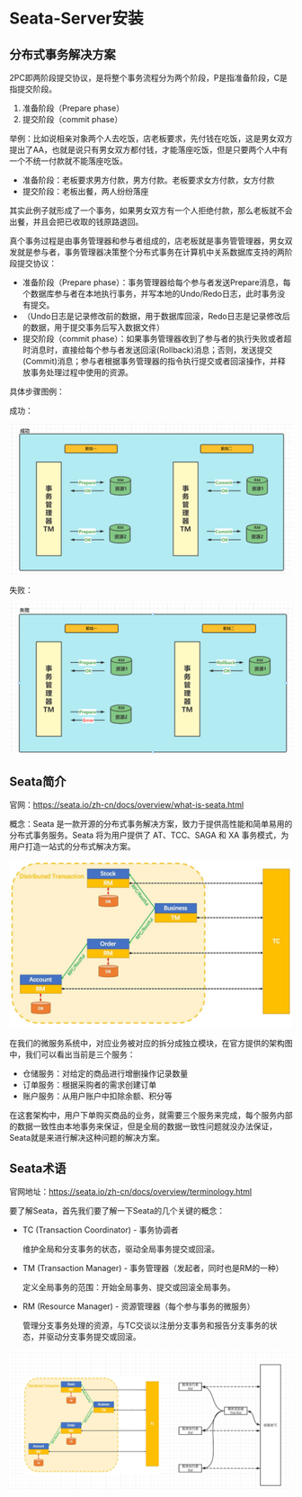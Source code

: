 # Seata-Server安装

## 分布式事务解决方案

2PC即两阶段提交协议，是将整个事务流程分为两个阶段，P是指准备阶段，C是指提交阶段。

1. 准备阶段（Prepare phase）
2. 提交阶段（commit phase）

举例：比如说相亲对象两个人去吃饭，店老板要求，先付钱在吃饭，这是男女双方提出了AA，也就是说只有男女双方都付钱，才能落座吃饭，但是只要两个人中有一个不统一付款就不能落座吃饭。

- 准备阶段：老板要求男方付款，男方付款。老板要求女方付款，女方付款
- 提交阶段：老板出餐，两人纷纷落座

其实此例子就形成了一个事务，如果男女双方有一个人拒绝付款，那么老板就不会出餐，并且会把已收取的钱原路退回。

真个事务过程是由事务管理器和参与者组成的，店老板就是事务管管理器，男女双发就是参与者，事务管理器决策整个分布式事务在计算机中关系数据库支持的两阶段提交协议：

- 准备阶段（Prepare phase）：事务管理器给每个参与者发送Prepare消息，每个数据库参与者在本地执行事务，并写本地的Undo/Redo日志，此时事务没有提交。
- （Undo日志是记录修改前的数据，用于数据库回滚，Redo日志是记录修改后的数据，用于提交事务后写入数据文件）
- 提交阶段（commit phase）：如果事务管理器收到了参与者的执行失败或者超时消息时，直接给每个参与者发送回滚(Rollback)消息；否则，发送提交(Commit)消息；参与者根据事务管理器的指令执行提交或者回滚操作，并释放事务处理过程中使用的资源。

具体步骤图例：

成功：

![image-20220113180953684](image-20220113180953684.png)

失败：

![image-20220113181028153](image-20220113181028153.png)

## Seata简介

官网：https://seata.io/zh-cn/docs/overview/what-is-seata.html

概念：Seata 是一款开源的分布式事务解决方案，致力于提供高性能和简单易用的分布式事务服务。Seata 将为用户提供了 AT、TCC、SAGA 和 XA 事务模式，为用户打造一站式的分布式解决方案。

![145942191-7a2d469f-94c8-4cd2-8c7e-46ad75683636](145942191-7a2d469f-94c8-4cd2-8c7e-46ad75683636.png)

在我们的微服务系统中，对应业务被对应的拆分成独立模块，在官方提供的架构图中，我们可以看出当前是三个服务：

- 仓储服务：对给定的商品进行增删操作记录数量
- 订单服务：根据采购者的需求创建订单
- 账户服务：从用户账户中扣除余额、积分等

在这套架构中，用户下单购买商品的业务，就需要三个服务来完成，每个服务内部的数据一致性由本地事务来保证，但是全局的数据一致性问题就没办法保证，Seata就是来进行解决这种问题的解决方案。

## Seata术语

官网地址：https://seata.io/zh-cn/docs/overview/terminology.html

要了解Seata，首先我们要了解一下Seata的几个关键的概念：

- TC (Transaction Coordinator) - 事务协调者

  维护全局和分支事务的状态，驱动全局事务提交或回滚。

  

- TM (Transaction Manager) - 事务管理器（发起者，同时也是RM的一种）

  定义全局事务的范围：开始全局事务、提交或回滚全局事务。

  

- RM (Resource Manager) - 资源管理器（每个参与事务的微服务）

  管理分支事务处理的资源，与TC交谈以注册分支事务和报告分支事务的状态，并驱动分支事务提交或回滚。

![image-20220111191919517](image-20220111191919517.png)

